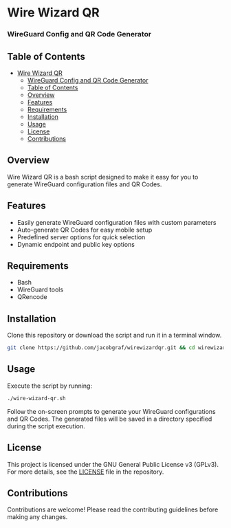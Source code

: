 # Wire Wizard QR
### WireGuard Config and QR Code Generator

## Table of Contents
- [Wire Wizard QR](#wire-wizard-qr)
    - [WireGuard Config and QR Code Generator](#wireguard-config-and-qr-code-generator)
  - [Table of Contents](#table-of-contents)
  - [Overview](#overview)
  - [Features](#features)
  - [Requirements](#requirements)
  - [Installation](#installation)
  - [Usage](#usage)
  - [License](#license)
  - [Contributions](#contributions)

## Overview

Wire Wizard QR is a bash script designed to make it easy for you to generate WireGuard configuration files and QR Codes.

## Features

- Easily generate WireGuard configuration files with custom parameters
- Auto-generate QR Codes for easy mobile setup
- Predefined server options for quick selection
- Dynamic endpoint and public key options

## Requirements

- Bash
- WireGuard tools
- QRencode

## Installation

Clone this repository or download the script and run it in a terminal window.

```bash
git clone https://github.com/jacobgraf/wirewizardqr.git && cd wirewizardqr && chmod +x wire-wizard-qr.sh
```

## Usage

Execute the script by running:

```bash
./wire-wizard-qr.sh
```

Follow the on-screen prompts to generate your WireGuard configurations and QR Codes. The generated files will be saved in a directory specified during the script execution.

## License

This project is licensed under the GNU General Public License v3 (GPLv3). For more details, see the [LICENSE](LICENSE) file in the repository.

## Contributions

Contributions are welcome! Please read the contributing guidelines before making any changes.
